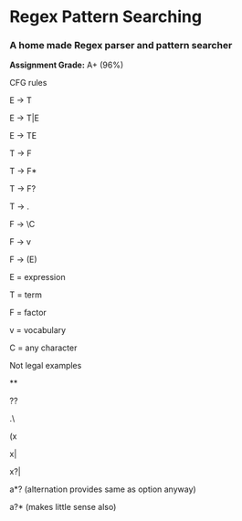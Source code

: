 # Regex Pattern Searching
### A home made Regex parser and pattern searcher

**Assignment Grade:** A+ (96%)


CFG rules

E -> T

E -> T|E

E -> TE

T -> F

T -> F*

T -> F?

T -> .

F -> \C

F -> v

F -> (E)



E = expression

T = term

F = factor

v = vocabulary

C = any character



Not legal examples

**

??

.\

(x

x|

x?|

a*? (alternation provides same as option anyway)

a?* (makes little sense also)

